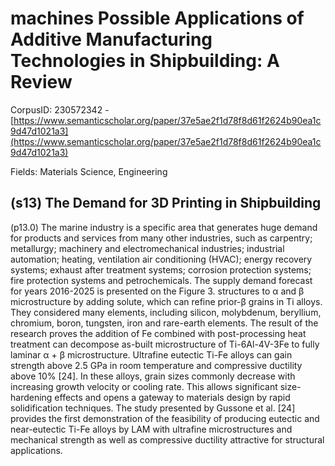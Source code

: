 # machines Possible Applications of Additive Manufacturing Technologies in Shipbuilding: A Review

CorpusID: 230572342 - [https://www.semanticscholar.org/paper/37e5ae2f1d78f8d61f2624b90ea1c9d47d1021a3](https://www.semanticscholar.org/paper/37e5ae2f1d78f8d61f2624b90ea1c9d47d1021a3)

Fields: Materials Science, Engineering

## (s13) The Demand for 3D Printing in Shipbuilding
(p13.0) The marine industry is a specific area that generates huge demand for products and services from many other industries, such as carpentry; metallurgy; machinery and electromechanical industries; industrial automation; heating, ventilation air conditioning (HVAC); energy recovery systems; exhaust after treatment systems; corrosion protection systems; fire protection systems and petrochemicals. The supply demand forecast for years 2016-2025 is presented on the Figure 3. structures to α and β microstructure by adding solute, which can refine prior-β grains in Ti alloys. They considered many elements, including silicon, molybdenum, beryllium, chromium, boron, tungsten, iron and rare-earth elements. The result of the research proves the addition of Fe combined with post-processing heat treatment can decompose as-built microstructure of Ti-6Al-4V-3Fe to fully laminar α + β microstructure. Ultrafine eutectic Ti-Fe alloys can gain strength above 2.5 GPa in room temperature and compressive ductility above 10% [24]. In these alloys, grain sizes commonly decrease with increasing growth velocity or cooling rate. This allows significant size-hardening effects and opens a gateway to materials design by rapid solidification techniques. The study presented by Gussone et al. [24] provides the first demonstration of the feasibility of producing eutectic and near-eutectic Ti-Fe alloys by LAM with ultrafine microstructures and mechanical strength as well as compressive ductility attractive for structural applications.
